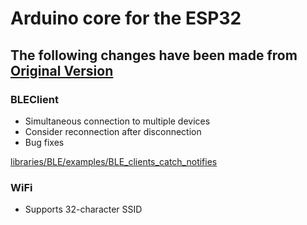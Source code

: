 # Arduino core for the ESP32

## The following changes have been made from [Original Version](https://github.com/espressif/arduino-esp32)

### BLEClient

- Simultaneous connection to multiple devices
- Consider reconnection after disconnection
- Bug fixes

[libraries/BLE/examples/BLE_clients_catch_notifies](https://github.com/wakwak-koba/arduino-esp32/tree/master/libraries/BLE/examples/BLE_clients_catch_notifies)

### WiFi

- Supports 32-character SSID
